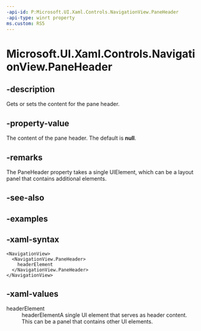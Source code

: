 ```yaml
---
-api-id: P:Microsoft.UI.Xaml.Controls.NavigationView.PaneHeader
-api-type: winrt property
ms.custom: RS5
---
```

<!-- Property syntax.
public UIElement PaneHeader { get;  set; }
-->

# Microsoft.UI.Xaml.Controls.NavigationView.PaneHeader


## -description

Gets or sets the content for the pane header.


## -property-value

The content of the pane header. The default is **null**.


## -remarks

The PaneHeader property takes a single UIElement, which can be a layout panel that contains additional elements.


## -see-also


## -examples


## -xaml-syntax

```xaml
<NavigationView>
  <NavigationView.PaneHeader>
    headerElement
  </NavigationView.PaneHeader>
</NavigationView>
```


## -xaml-values

<dt>headerElement</dt><dd>headerElementA single UI element that serves as header content. This can be a panel that contains other UI elements.</dd>
</dl>


